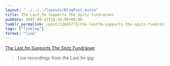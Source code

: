 ```yaml
---
layout: "../../../layouts/BlogPost.astro"
title: The Last.fm Supports The Spitz Fundraiser
pubDate: 2007-09-13T10:34:09+00:00
tumblr_permalink: /post/11655773/the-lastfm-supports-the-spitz-fundraiser
tags: ["linklog"]
format: "link"
---
```


[The Last.fm Supports The Spitz Fundraiser][1]

> Live recordings from the Last.fm gig.

[1]: http://www.last.fm/music/Various+Artists/The+Last.fm+Supports+The+Spitz+Fundraiser
